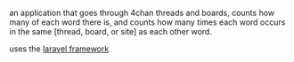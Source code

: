 an application that goes through 4chan threads and boards, counts how many of each word there is, and counts how many times each word occurs in the same [thread, board, or site] as each other word. 

uses the <a href = "https://laravel.com/">laravel framework</a>